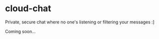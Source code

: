 # cloud-chat
Private, secure chat where no one's listening or filtering your messages :]

Coming soon...

